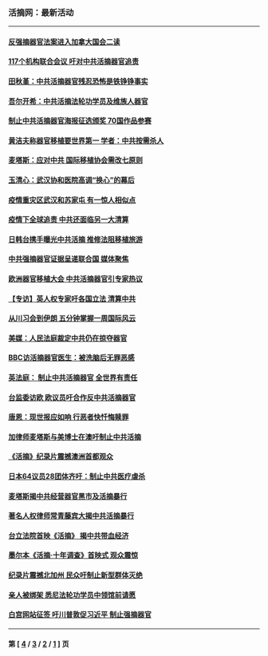 ### 活摘网：最新活动
---
#### [反强摘器官法案进入加拿大国会二读](../../pages/nf5883/n13033450.md?08050430) 
#### [117个机构联合会议 吁对中共活摘器官追责](../../pages/nf5883/n12775087.md?08050430) 
#### [田秋堇：中共活摘器官残忍恐怖是铁铮铮事实](../../pages/nf5883/n12702148.md?08050430) 
#### [吾尔开希：中共活摘法轮功学员及维族人器官](../../pages/nf5883/n12693197.md?08050430) 
#### [制止中共活摘器官海报征选颁奖 70国作品参赛](../../pages/nf5883/n12692050.md?08050430) 
#### [黄洁夫称器官移植要世界第一 学者：中共按需杀人](../../pages/nf5883/n12572329.md?08050430) 
#### [麦塔斯：应对中共 国际移植协会需改七原则](../../pages/nf5883/n12514711.md?08050430) 
#### [玉清心：武汉协和医院高调“换心”的幕后](../../pages/nf5883/n12298730.md?08050430) 
#### [疫情重灾区武汉和苏家屯 有一惊人相似点](../../pages/nf5883/n12150824.md?08050430) 
#### [疫情下全球追责 中共还面临另一大清算](../../pages/nf5883/n12070397.md?08050430) 
#### [日韩台携手曝光中共活摘 推修法阻移植旅游](../../pages/nf5883/n11712046.md?08050430) 
#### [中共强摘器官证据呈递联合国 媒体聚焦](../../pages/nf5883/n11546426.md?08050430) 
#### [欧洲器官移植大会 中共活摘器官引专家热议](../../pages/nf5883/n11539095.md?08050430) 
#### [【专访】英人权专家吁各国立法 清算中共](../../pages/nf5883/n11367315.md?08050430) 
#### [从川习会到伊朗 五分钟掌握一周国际风云](../../pages/nf5883/n11338520.md?08050430) 
#### [美媒：人民法庭裁定中共仍在掠夺器官](../../pages/nf5883/n11334897.md?08050430) 
#### [BBC访活摘器官医生：被洗脑后无罪恶感](../../pages/nf5883/n11335935.md?08050430) 
#### [英法庭： 制止中共活摘器官 全世界有责任](../../pages/nf5883/n11330691.md?08050430) 
#### [台监委访欧 欧议员吁合作反中共活摘器官](../../pages/nf5883/n11109190.md?08050430) 
#### [唐恩：现世报应如响 行恶者快忏悔赎罪](../../pages/nf5883/n11104016.md?08050430) 
#### [加律师麦塔斯与美博士在澳吁制止中共活摘](../../pages/nf5883/n10724764.md?08050430) 
#### [《活摘》纪录片震撼澳洲首都观众](../../pages/nf5883/n10722747.md?08050430) 
#### [日本64议员28团体齐吁：制止中共医疗虐杀](../../pages/nf5883/n10587757.md?08050430) 
#### [麦塔斯揭中共经营器官黑市及活摘暴行](../../pages/nf5883/n10442407.md?08050430) 
#### [著名人权律师常青藤宾大揭中共活摘暴行](../../pages/nf5883/n10318181.md?08050430) 
#### [台立法院首映《活摘》 揭中共带血经济](../../pages/nf5883/n9938847.md?08050430) 
#### [墨尔本《活摘·十年调查》首映式 观众震惊](../../pages/nf5883/n9522572.md?08050430) 
#### [纪录片震撼北加州 民众吁制止新型群体灭绝](../../pages/nf5883/n9188314.md?08050430) 
#### [亲人被绑架 悉尼法轮功学员中领馆前请愿](../../pages/nf5883/n9056753.md?08050430) 
#### [白宫网站征签 吁川普敦促习近平 制止强摘器官](../../pages/nf5883/n9009661.md?08050430) 

---
#### 第 [ [4](./4.md?08050430) / [3](./3.md?08050430) / [2](./2.md?08050430) / [1](./1.md?08050430) ] 页
